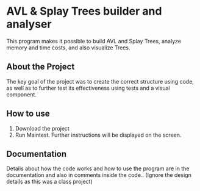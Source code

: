 # AVL & Splay Trees builder and analyser

This program makes it possible to build AVL and Splay Trees, analyze memory and time costs, and also visualize Trees.


## About the Project
The key goal of the project was to create the correct structure using code, as well as to further test its effectiveness using tests and a visual component.


## How to use
1) Download the project
2) Run Maintest. Further instructions will be displayed on the screen.


## Documentation
Details about how the code works and how to use the program are in the documentation and also in comments inside the code.. (Ignore the design details as this was a class project)
